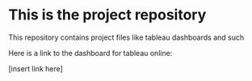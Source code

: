 # This is the project repository

This repository contains project files like tableau dashboards and such

Here is a link to the dashboard for tableau online: 

[insert link here]